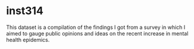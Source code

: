 # inst314
This dataset is a compilation of the findings I got from a survey in which I aimed to gauge public opinions and ideas on the recent increase in mental health epidemics.
